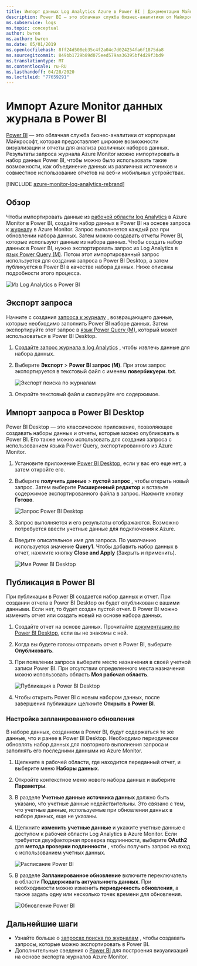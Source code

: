 ```yaml
---
title: Импорт данных Log Analytics Azure в Power BI | Документация Майкрософт
description: Power BI — это облачная служба бизнес-аналитики от Майкрософт, предоставляющая расширенную визуализацию данных и отчеты по анализу различных наборов данных.  В этой статье описываются способы настройки и импорта данных Log Analytics в Power BI, а также настройка этой службы для автоматического обновления.
ms.subservice: logs
ms.topic: conceptual
author: bwren
ms.author: bwren
ms.date: 05/01/2019
ms.openlocfilehash: 8ff24d508eb35c4f2a04c7d024254fa6f1875da8
ms.sourcegitcommit: 849bb1729b89d075eed579aa36395bf4d29f3bd9
ms.translationtype: MT
ms.contentlocale: ru-RU
ms.lasthandoff: 04/28/2020
ms.locfileid: "77659291"
---
```

# <a name="import-azure-monitor-log-data-into-power-bi"></a>Импорт Azure Monitor данных журнала в Power BI


[Power BI](https://powerbi.microsoft.com/documentation/powerbi-service-get-started/) — это облачная служба бизнес-аналитики от корпорации Майкрософт, которая предоставляет широкие возможности визуализации и отчеты для анализа различных наборов данных.  Результаты запроса журнала Azure Monitor можно импортировать в набор данных Power BI, чтобы можно было использовать такие возможности, как объединение данных из различных источников и совместное использование отчетов на веб-и мобильных устройствах.

[!INCLUDE [azure-monitor-log-analytics-rebrand](../../../includes/azure-monitor-log-analytics-rebrand.md)]

## <a name="overview"></a>Обзор
Чтобы импортировать данные из [рабочей области log Analytics](manage-access.md) в Azure Monitor в Power BI, создайте набор данных в Power BI на основе запроса к [журналу](../log-query/log-query-overview.md) в Azure Monitor.  Запрос выполняется каждый раз при обновлении набора данных.  Затем можно создавать отчеты Power BI, которые используют данные из набора данных.  Чтобы создать набор данных в Power BI, нужно экспортировать запрос из Log Analytics в [язык Power Query (M)](https://docs.microsoft.com/powerquery-m/power-query-m-language-specification).  Потом этот импортированный запрос используется для создания запроса в Power BI Desktop, а затем публикуется в Power BI в качестве набора данных.  Ниже описаны подробности этого процесса.

![Из Log Analytics в Power BI](media/powerbi/overview.png)

## <a name="export-query"></a>Экспорт запроса
Начните с создания [запроса к журналу](../log-query/log-query-overview.md) , возвращающего данные, которые необходимо заполнить Power BI наборе данных.  Затем экспортируйте этот запрос в [язык Power Query (M)](https://docs.microsoft.com/powerquery-m/power-query-m-language-specification), который может использоваться в Power BI Desktop.

1. [Создайте запрос журнала в log Analytics](../log-query/get-started-portal.md) , чтобы извлечь данные для набора данных.
2. Выберите **Экспорт** > **Power BI запрос (M)**.  При этом запрос экспортируется в текстовый файл с именем **повербикуери. txt**. 

    ![Экспорт поиска по журналам](media/powerbi/export-analytics.png)

3. Откройте текстовый файл и скопируйте его содержимое.

## <a name="import-query-into-power-bi-desktop"></a>Импорт запроса в Power BI Desktop
Power BI Desktop — это классическое приложение, позволяющее создавать наборы данных и отчеты, которые можно опубликовать в Power BI.  Его также можно использовать для создания запроса с использованием языка Power Query, экспортированного из Azure Monitor. 

1. Установите приложение [Power BI Desktop](https://powerbi.microsoft.com/desktop/), если у вас его еще нет, а затем откройте его.
2. Выберите **получить данные** > **пустой запрос** , чтобы открыть новый запрос.  Затем выберите **Расширенный редактор** и вставьте содержимое экспортированного файла в запрос. Нажмите кнопку **Готово**.

    ![Запрос Power BI Desktop](media/powerbi/desktop-new-query.png)

5. Запрос выполняется и его результаты отображаются.  Возможно потребуется ввести учетные данные для подключения к Azure.  
6. Введите описательное имя для запроса.  По умолчанию используется значение **Query1**. Чтобы добавить набор данных в отчет, нажмите кнопку **Close and Apply** (Закрыть и применить).

    ![Имя Power BI Desktop](media/powerbi/desktop-results.png)



## <a name="publish-to-power-bi"></a>Публикация в Power BI
При публикации в Power BI создается набор данных и отчет.  При создании отчета в Power BI Desktop он будет опубликован с вашими данными.  Если нет, то будет создан пустой отчет.  В Power BI можно изменить отчет или создать новый на основе набора данных.

1. Создайте отчет на основе данных.  Прочитайте [документацию по Power BI Desktop](https://docs.microsoft.com/power-bi/desktop-report-view), если вы не знакомы с ней.  
1. Когда вы будете готовы отправить отчет в Power BI, выберите **Опубликовать**.  
1. При появлении запроса выберите место назначения в своей учетной записи Power BI.  При отсутствии определенного места назначения можно использовать область **Моя рабочая область**.

    ![Публикация в Power BI Desktop](media/powerbi/desktop-publish.png)

1. Чтобы открыть Power BI с новым набором данных, после завершения публикации щелкните **Открыть в Power BI**.


### <a name="configure-scheduled-refresh"></a>Настройка запланированного обновления
В наборе данных, созданном в Power BI, будут содержаться те же данные, что и ранее в Power BI Desktop.  Необходимо периодически обновлять набор данных для повторного выполнения запроса и заполнять его последними данными из Azure Monitor.  

1. Щелкните в рабочей области, где находится переданный отчет, и выберите меню **Наборы данных**. 
1. Откройте контекстное меню нового набора данных и выберите **Параметры**. 
1. В разделе **Учетные данные источника данных** должно быть указано, что учетные данные недействительны.  Это связано с тем, что учетные данные, используемые при обновлении данных в наборе данных, еще не указаны.  
1. Щелкните **изменить учетные данные** и укажите учетные данные с доступом к рабочей области Log Analytics в Azure Monitor. Если требуется двухфакторная проверка подлинности, выберите **OAuth2** для **метода проверки подлинности** , чтобы получить запрос на вход с использованием учетных данных.

    ![Расписание Power BI](media/powerbi/powerbi-schedule.png)

5. В разделе **Запланированное обновление** включите переключатель в области **Поддерживать актуальность данных**.  При необходимости можно изменить **периодичность обновления**, а также задать одну или несколько точек времени для обновления.

    ![Обновление Power BI](media/powerbi/powerbi-schedule-refresh.png)



## <a name="next-steps"></a>Дальнейшие шаги
* Узнайте больше о [запросах поиска по журналам](../log-query/log-query-overview.md) , чтобы создавать запросы, которые можно экспортировать в Power BI.
* Дополнительные сведения о [Power BI](https://powerbi.microsoft.com) для построения визуализаций на основе экспорта журналов Azure Monitor.
